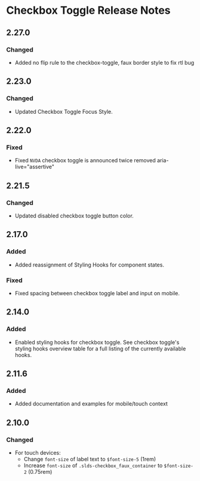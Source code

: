 <!-- Release notes authoring guidelines: http://keepachangelog.com/ -->

# Checkbox Toggle Release Notes

<!-- ## [Unreleased] -->

## 2.27.0

### Changed

- Added no flip rule to the checkbox-toggle, faux border style to fix rtl bug

## 2.23.0

### Changed

- Updated Checkbox Toggle Focus Style.

## 2.22.0

### Fixed
- Fixed `NVDA` checkbox toggle is announced twice removed aria-live="assertive"
## 2.21.5

### Changed
- Updated disabled checkbox toggle button color.

## 2.17.0

### Added
- Added reassignment of Styling Hooks for component states.

### Fixed
- Fixed spacing between checkbox toggle label and input on mobile.

## 2.14.0

### Added

- Enabled styling hooks for checkbox toggle. See checkbox toggle's styling hooks overview table for a full listing of the currently available hooks.

## 2.11.6

### Added

- Added documentation and examples for mobile/touch context

## 2.10.0

### Changed

- For touch devices:
  - Change `font-size` of label text to `$font-size-5` (1rem)
  - Increase `font-size` of `.slds-checkbox_faux_container` to `$font-size-2` (0.75rem)

<!-- ## [VERSION] -->
